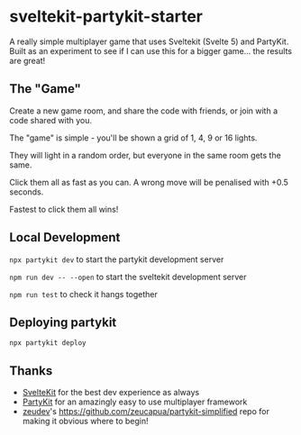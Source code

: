 # sveltekit-partykit-starter

A really simple multiplayer game that uses Sveltekit (Svelte 5) and PartyKit. Built as an experiment to see if I can use this for a bigger game... the results are great!

## The "Game"
Create a new game room, and share the code with friends, or join with a code shared with you.

The "game" is simple - you'll be shown a grid of 1, 4, 9 or 16 lights.

They will light in a random order, but everyone in the same room gets the same.

Click them all as fast as you can. A wrong move will be penalised with +0.5 seconds.

Fastest to click them all wins!

## Local Development
`npx partykit dev` to start the partykit development server

`npm run dev -- --open` to start the sveltekit development server

`npm run test` to check it hangs together

## Deploying partykit
`npx partykit deploy`

## Thanks
- [SvelteKit](https://kit.svelte.dev) for the best dev experience as always
- [PartyKit](https://www.partykit.io) for an amazingly easy to use multiplayer framework
- [zeudev](https://github.com/zeucapua)'s https://github.com/zeucapua/partykit-simplified repo for making it obvious where to begin!
